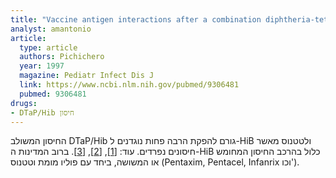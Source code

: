 ```yaml
---
title: "Vaccine antigen interactions after a combination diphtheria-tetanus toxoid-acellular pertussis/purified capsular polysaccharide of Haemophilus influenzae type b-tetanus toxoid vaccine in two-, four- and six-month-old infants"
analyst: amantonio
article:
  type: article
  authors: Pichichero
  year: 1997
  magazine: Pediatr Infect Dis J
  link: https://www.ncbi.nlm.nih.gov/pubmed/9306481
  pubmed: 9306481
drugs:
- DTaP/Hib חיסון
---
```


החיסון המשולב DTaP/Hib גורם להפקת הרבה פחות נוגדנים ל-HiB ולטטנוס מאשר חיסונים נפרדים. עוד: [[1]](https://www.ncbi.nlm.nih.gov/pubmed/9576383), [[2]](https://www.ncbi.nlm.nih.gov/pubmed/22513932), [[3]](https://www.ncbi.nlm.nih.gov/pubmed/16524648).
ברוב המדינות ה-HiB כלול בהרכב החיסון המחומש או המשושה, ביחד עם פוליו מומת וטטנוס (Pentaxim, Pentacel, Infanrix וכו').
